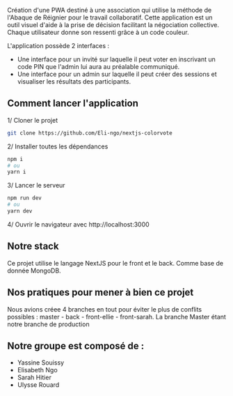 Création d'une PWA destiné à une association qui utilise la méthode de l'Abaque de Réignier pour le travail collaboratif. Cette application est un outil visuel d'aide à la prise de décision facilitant la négociation collective. Chaque utilisateur donne son ressenti grâce à un code couleur.

L'application possède 2 interfaces : 
- Une interface pour un invité sur laquelle il peut voter en inscrivant un code PIN que l'admin lui aura au préalable communiqué. 
- Une interface pour un admin sur laquelle il peut créer des sessions et visualiser les résultats des participants.

## Comment lancer l'application

1/ Cloner le projet

```bash
git clone https://github.com/Eli-ngo/nextjs-colorvote
```

2/ Installer toutes les dépendances

```bash
npm i
# ou
yarn i
```

3/ Lancer le serveur

```bash
npm run dev
# ou
yarn dev
```

4/ Ouvrir le navigateur avec http://localhost:3000

## Notre stack

Ce projet utilise le langage NextJS pour le front et le back. Comme base de donnée MongoDB.

## Nos pratiques pour mener à bien ce projet

Nous avions créee 4 branches en tout pour éviter le plus de conflits possibles : master - back - front-ellie - front-sarah. La branche Master étant notre branche de production

## Notre groupe est composé de :
- Yassine Souissy
- Elisabeth Ngo
- Sarah Hitier
- Ulysse Rouard
